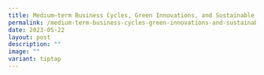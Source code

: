 ```yaml
---
title: Medium–term Business Cycles, Green Innovations, and Sustainable Growth
permalink: /medium-term-business-cycles-green-innovations-and-sustainable-growth/
date: 2023-05-22
layout: post
description: ""
image: ""
variant: tiptap
---
```

<p></p>